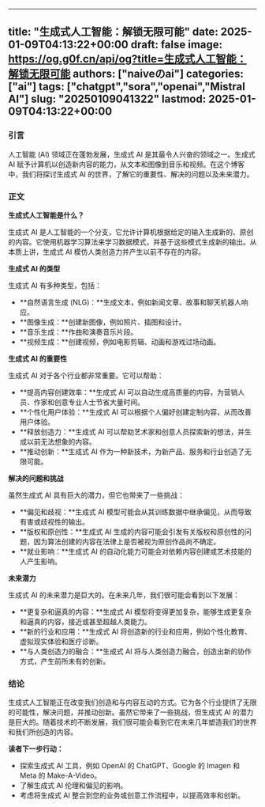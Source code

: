 
---
title: "生成式人工智能：解锁无限可能"
date: 2025-01-09T04:13:22+00:00
draft: false
image: https://og.g0f.cn/api/og?title=生成式人工智能：解锁无限可能
authors: ["naiveのai"]
categories: ["ai"]
tags: ["chatgpt","sora","openai","Mistral AI"]
slug: "20250109041322"
lastmod: 2025-01-09T04:13:22+00:00
---
### 引言

人工智能 (AI) 领域正在蓬勃发展，生成式 AI 是其最令人兴奋的领域之一。生成式 AI 赋予计算机以创造新内容的能力，从文本和图像到音乐和视频。在这个博客中，我们将探讨生成式 AI 的世界，了解它的重要性、解决的问题以及未来潜力。

### 正文

**生成式人工智能是什么？**

生成式 AI 是人工智能的一个分支，它允许计算机根据给定的输入生成新的、原创的内容。它使用机器学习算法来学习数据模式，并基于这些模式生成新的输出。从本质上讲，生成式 AI 模仿人类创造力并产生以前不存在的内容。

**生成式 AI 的类型**

生成式 AI 有多种类型，包括：

* **自然语言生成 (NLG)：**生成文本，例如新闻文章、故事和聊天机器人响应。
* **图像生成：**创建新图像，例如照片、插图和设计。
* **音乐生成：**作曲和演奏音乐片段。
* **视频生成：**创建视频，例如电影剪辑、动画和游戏过场动画。

**生成式 AI 的重要性**

生成式 AI 对于各个行业都非常重要。它可以帮助：

* **提高内容创建效率：**生成式 AI 可以自动生成高质量的内容，为营销人员、作家和创意专业人士节省大量时间。
* **个性化用户体验：**生成式 AI 可以根据个人偏好创建定制内容，从而改善用户体验。
* **释放创造力：**生成式 AI 可以帮助艺术家和创意人员探索新的想法，并生成以前无法想象的内容。
* **推动创新：**生成式 AI 作为一种新技术，为新产品、服务和行业创造了无限可能。

**解决的问题和挑战**

虽然生成式 AI 具有巨大的潜力，但它也带来了一些挑战：

* **偏见和歧视：**生成式 AI 模型可能会从其训练数据中继承偏见，从而导致有害或歧视性的输出。
* **版权和原创性：**生成式 AI 生成的内容可能会引发有关版权和原创性的问题，因为算法创建的内容在法律上是否被视为原创作品尚不确定。
* **就业影响：**生成式 AI 的自动化能力可能会对依赖内容创建或艺术技能的人产生影响。

**未来潜力**

生成式 AI 的未来潜力是巨大的。在未来几年，我们很可能会看到以下发展：

* **更复杂和逼真的内容：**生成式 AI 模型将变得更加复杂，能够生成更复杂和逼真的内容，接近或甚至超越人类能力。
* **新的行业和应用：**生成式 AI 将创造新的行业和应用，例如个性化教育、虚拟现实体验和医疗诊断。
* **与人类创造力的融合：**生成式 AI 将与人类创造力融合，创造出新的协作方式，产生前所未有的创新。

### 结论

生成式人工智能正在改变我们创造和与内容互动的方式。它为各个行业提供了无限的可能性，解决问题，并推动创新。虽然它带来了一些挑战，但生成式 AI 的潜力是巨大的。随着技术的不断发展，我们很可能会看到它在未来几年塑造我们的世界和我们所创造的内容。

**读者下一步行动：**

* 探索生成式 AI 工具，例如 OpenAI 的 ChatGPT、Google 的 Imagen 和 Meta 的 Make-A-Video。
* 了解生成式 AI 伦理和偏见的影响。
* 考虑将生成式 AI 整合到您的业务或创意工作流程中，以提高效率和创新。